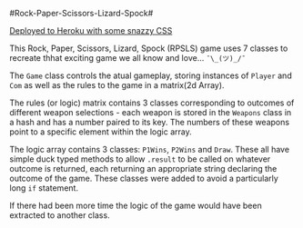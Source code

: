 #Rock-Paper-Scissors-Lizard-Spock#

[Deployed to Heroku with some snazzy CSS](https://rckpprscslzdspk.herokuapp.com/)

This Rock, Paper, Scissors, Lizard, Spock (RPSLS) game uses 7 classes to recreate thhat exciting game we all know and love... `¯\_(ツ)_/¯`

The `Game` class controls the atual gameplay, storing instances of `Player` and `Com` as well as the rules to the game in a matrix(2d Array).

The rules (or logic) matrix contains 3 classes corresponding to outcomes of different weapon selections - each weapon is stored in the `Weapons` class in a hash and has a number paired to its key. The numbers of these weapons point to a specific element within the logic array.

The logic array contains 3 classes: `P1Wins`, `P2Wins` and `Draw`. These all have simple duck typed methods to allow `.result` to be called on whatever outcome is returned, each returning an appropriate string declaring the outcome of the game. These classes were added to avoid a particularly long `if` statement.

If there had been more time the logic of the game would have been extracted to another class.
